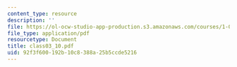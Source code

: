 ```yaml
---
content_type: resource
description: ''
file: https://ol-ocw-studio-app-production.s3.amazonaws.com/courses/1-017-computing-and-data-analysis-for-environmental-applications-fall-2003/92f3f600192b10c8388a25b5ccde5216_class03_10.pdf
file_type: application/pdf
resourcetype: Document
title: class03_10.pdf
uid: 92f3f600-192b-10c8-388a-25b5ccde5216
---
```

